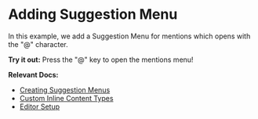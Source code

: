 # Adding Suggestion Menu

In this example, we add a Suggestion Menu for mentions which opens with the "@" character.

**Try it out:** Press the "@" key to open the mentions menu!

**Relevant Docs:**

- [Creating Suggestion Menus](/docs/ui-components/slash-menu#creating-suggestion-menus)
- [Custom Inline Content Types](/docs/custom-schemas/custom-inline-content)
- [Editor Setup](/docs/editor-basics/setup)